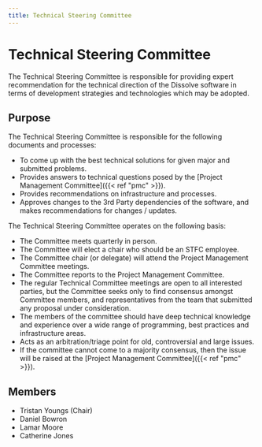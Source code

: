 ```yaml
---
title: Technical Steering Committee
---
```


Technical Steering Committee
============================

The Technical Steering Committee is responsible for providing expert recommendation for the technical direction of the Dissolve software in terms of development strategies and technologies which may be adopted.

Purpose
-------

The Technical Steering Committee is responsible for the following documents and processes:

 * To come up with the best technical solutions for given major and submitted problems.
 * Provides answers to technical questions posed by the [Project Management Committee]({{< ref "pmc" >}}).
 * Provides recommendations on infrastructure and processes.
 * Approves changes to the 3rd Party dependencies of the software, and makes recommendations for changes / updates.

The Technical Steering Committee operates on the following basis:

 * The Committee meets quarterly in person.
 * The Committee will elect a chair who should be an STFC employee.
 * The Committee chair (or delegate) will attend the Project Management Committee meetings.
 * The Committee reports to the Project Management Committee.
 * The regular Technical Committee meetings are open to all interested parties, but the Committee seeks only to find consensus amongst Committee members, and representatives from the team that submitted any proposal under consideration.
 * The members of the committee should have deep technical knowledge and experience over a wide range of programming, best practices and infrastructure areas.
 * Acts as an arbitration/triage point for old, controversial and large issues.
 * If the committee cannot come to a majority consensus, then the issue will be raised at the [Project Management Committee]({{< ref "pmc" >}}).

Members
-------

 - Tristan Youngs (Chair)
 - Daniel Bowron
 - Lamar Moore
 - Catherine Jones
